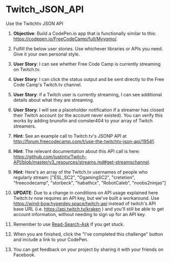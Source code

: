 # Twitch_JSON_API

Use the Twitchtv JSON API

1. **Objective**: Build a CodePen.io app that is functionally similar to this: https://codepen.io/FreeCodeCamp/full/Myvqmo/.

2. Fulfill the below user stories. Use whichever libraries or APIs you need. Give it your own personal style.

3. **User Story**: I can see whether Free Code Camp is currently streaming on Twitch.tv.

4. **User Story**: I can click the status output and be sent directly to the Free Code Camp's Twitch.tv channel.

5. **User Story**: if a Twitch user is currently streaming, I can see additional details about what they are streaming.

6. **User Story**: I will see a placeholder notification if a streamer has closed their Twitch account (or the account never existed). You can verify this works by adding brunofin and comster404 to your array of Twitch streamers.

7. **Hint**: See an example call to Twitch.tv's JSONP API at http://forum.freecodecamp.com/t/use-the-twitchtv-json-api/19541.

8. **Hint**: The relevant documentation about this API call is here: https://github.com/justintv/Twitch-API/blob/master/v3_resources/streams.md#get-streamschannel.

9. **Hint**: Here's an array of the Twitch.tv usernames of people who regularly stream: ["ESL_SC2", "OgamingSC2", "cretetion", "freecodecamp", "storbeck", "habathcx", "RobotCaleb", "noobs2ninjas"]

10. **UPDATE**: Due to a change in conditions on API usage explained here Twitch.tv now requires an API key, but we've built a workaround. Use https://wind-bow.hyperdev.space/twitch-api instead of twitch's API base URL (i.e. https://api.twitch.tv/kraken ) and you'll still be able to get account information, without needing to sign up for an API key.

11. Remember to use [Read-Search-Ask](https://forum.freecodecamp.com/t/how-to-get-help-when-you-are-stuck/19514) if you get stuck.

12. When you are finished, click the "I've completed this challenge" button and include a link to your CodePen.

13. You can get feedback on your project by sharing it with your friends on Facebook.
